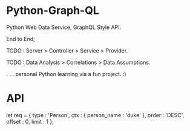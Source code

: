 # Python-Graph-QL

Python Web Data Service, GraphQL Style API.

End to End; 

TODO : Server > Controller > Service > Provider.

TODO : Data Analysis > Correlations > Data Assumptions.

. . . personal Python learning via a fun project. :)

# API

let req = { 
    type : 'Person',
    ctx : {
        person_name : 'duke'
    },
    order : 'DESC',
    offset : 0,
    limit : 1
};
